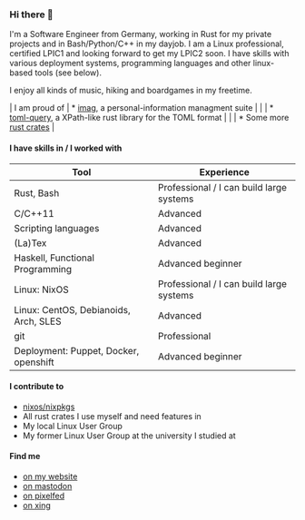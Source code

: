 ### Hi there 👋

I'm a Software Engineer from Germany, working in Rust for my private projects
and in Bash/Python/C++ in my dayjob.
I am a Linux professional, certified LPIC1 and looking forward to get my LPIC2
soon.
I have skills with various deployment systems, programming languages and other
linux-based tools (see below).

I enjoy all kinds of music, hiking and boardgames in my freetime.

| I am proud of     | * [imag](https://sr.ht/~matthiasbeyer/imag/), a personal-information managment suite                       |
|                   | * [toml-query](https://git.sr.ht/~matthiasbeyer/toml-query), a XPath-like rust library for the TOML format |
|                   | * Some more [rust crates](https://crates.io/users/matthiasbeyer)                                           |

#### I have skills in / I worked with

| Tool                                  | Experience                               |
| ---                                   | ---                                      |
| Rust, Bash                            | Professional / I can build large systems |
| C/C++11                               | Advanced                                 |
| Scripting languages                   | Advanced                                 |
| (La)Tex                               | Advanced                                 |
| Haskell, Functional Programming       | Advanced beginner                        |
| Linux: NixOS                          | Professional / I can build large systems |
| Linux: CentOS, Debianoids, Arch, SLES | Advanced                                 |
| git                                   | Professional                             |
| Deployment: Puppet, Docker, openshift | Advanced beginner                        |


#### I contribute to

- [nixos/nixpkgs](https://nixos.org)
- All rust crates I use myself and need features in
- My local Linux User Group
- My former Linux User Group at the university I studied at


#### Find me

- [on my website](https://beyermatthias.de)
- [on mastodon](https://mastodon.technology/@musicmatze)
- [on pixelfed](https://pixelfed.social/musicmatze)
- [on xing](https://www.xing.com/profile/Matthias_Beyer47)

